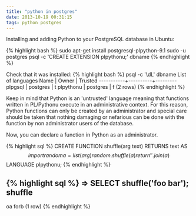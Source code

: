 ```yaml
---
title: "python in postgres"
date: 2013-10-19 00:31:15
tags: python postgres
---
```


<p>
Installing and adding Python to your PostgreSQL database in Ubuntu:

{% highlight bash %}
sudo apt-get install postgresql-plpython-9.1
sudo -u postgres psql -c 'CREATE EXTENSION plpythonu;' dbname
{% endhighlight %}
</p>

<p>
Check that it was installed:
{% highlight bash %}
psql -c '\dL' dbname
       List of languages
   Name    |  Owner   | Trusted 
-----------+----------+---------
 plpgsql   | postgres | t 
 plpythonu | postgres | f 
(2 rows)
{% endhighlight %}
</p>

<p>
Keep in mind that Python is an 'untrusted' language meaning that functions written in PL/Pythonu execute in an administrative context. For this reason, Python functions can only be created by an administrator and special care should be taken that nothing damaging or nefarious can be done with the function by non administrator users of the database.
</p>

<p>
Now, you can declare a function in Python as an administrator. 

{% highlight sql %}
CREATE FUNCTION shuffle(arg text) RETURNS text AS
$$
  import random
  a = list(arg)
  random.shuffle(a)
  return ''.join(a)
$$
LANGUAGE plpythonu;
{% endhighlight %}

{% highlight sql %}
=> SELECT shuffle('foo bar');
 shuffle 
---------
 oa forb
(1 row)
{% endhighlight %}

</p>

